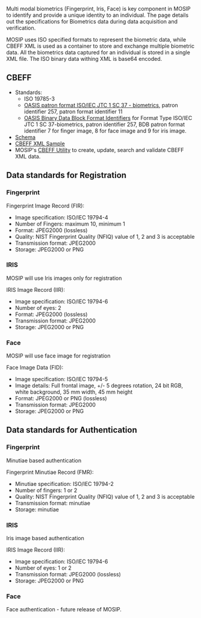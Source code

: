 Multi modal biometrics (Fingerprint, Iris, Face) is key component in MOSIP to identify and provide a unique identity to an individual. The page details out the specifications for Biometrics data during data acquisition and verification.

MOSIP uses ISO specified formats to represent the biometric data, while CBEFF XML is used as a container to store and exchange multiple biometric data. All the biometrics data captured for an individual is stored in a single XML file. The ISO binary data withing XML is base64 encoded.
	
## CBEFF
* Standards:
  * ISO 19785-3
  * [OASIS patron format ISO/IEC JTC 1 SC 37 - biometrics](https://www.ibia.org/cbeff/iso/bir-header-identifiers), patron identifier 257, patron format identifier 11
  * [OASIS Binary Data Block Format Identifiers](https://www.ibia.org/cbeff/iso/bdb-format-identifiers) for Format Type ISO/IEC JTC 1 SC 37-biometrics, patron identifier 257, BDB patron format identifier 7 for finger image, 8 for face image and 9 for iris image.
* [Schema](https://docs.oasis-open.org/bioserv/BIAS/v2.0/csprd01/schemas/cbeff_ed2.xsd) 
* [CBEFF XML Sample](CBEFF-XML-Sample.md)
* MOSIP's [CBEFF Utility](https://github.com/mosip/commons/tree/master/kernel/kernel-cbeffutil-api) to create, update, search and validate CBEFF XML data.

## Data standards for Registration

### Fingerprint
Fingerprint Image Record (FIR):
 * Image specification: ISO/IEC 19794-4 
 * Number of Fingers: maximum 10, minimum 1
 * Format: JPEG2000 (lossless)
 * Quality: NIST Fingerprint Quality (NFIQ) value of 1, 2 and 3 is acceptable
 * Transmission format: JPEG2000
 * Storage: JPEG2000 or PNG

### IRIS
MOSIP will use Iris images only for registration

IRIS Image Record (IIR):
 * Image specification: ISO/IEC 19794-6
 * Number of eyes: 2
 * Format: JPEG2000 (lossless) 
 * Transmission format: JPEG2000
 * Storage: JPEG2000 or PNG

### Face
MOSIP will use face image for registration

Face Image Data (FID):
 * Image specification: ISO/IEC 19794-5
 * Image details: Full frontal image, +/- 5 degrees rotation, 24 bit RGB, white background, 35 mm width, 45 mm height
 * Format: JPEG2000 or PNG (lossless) 
 * Transmission format: JPEG2000
 * Storage: JPEG2000 or PNG

## Data standards for Authentication

### Fingerprint
Minutiae based authentication  

Fingerprint Minutiae Record (FMR):
 * Minutiae specification: ISO/IEC 19794-2
 * Number of fingers: 1 or 2
 * Quality: NIST Fingerprint Quality (NFIQ) value of 1, 2 and 3 is acceptable
 * Transmission format: minutiae
 * Storage: minutiae

### IRIS
Iris image based authentication

IRIS Image Record (IIR):
 * Image specification: ISO/IEC 19794-6
 * Number of eyes: 1 or 2
 * Transmission format: JPEG2000 (lossless)
 * Storage: JPEG2000 or PNG

### Face
Face authentication - future release of MOSIP.
